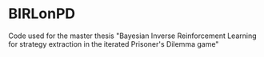 # BIRLonPD
Code used for the master thesis "Bayesian Inverse Reinforcement Learning for strategy extraction in the iterated Prisoner's Dilemma game"
